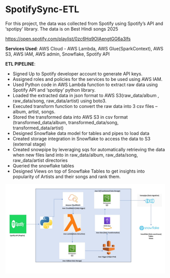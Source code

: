 # SpotifySync-ETL
For this project, the data was collected from Spotify using Spotify’s API and ‘spotipy’ library. The data is on Best Hindi songs 2025

https://open.spotify.com/playlist/0zc6Hq9OIAengtGG6a3lfs

**Services Used**: AWS Cloud - AWS Lambda, AWS Glue(SparkContext), AWS S3, AWS IAM, AWS admin, Snowflake, Spotify API

**ETL PIPELINE**:

- Signed Up to Spotify developer account to generate API keys.
- Assigned roles and policies for the services to be used using AWS IAM.
- Used Python code in AWS Lambda function to extract raw data using Spotify API and ‘spotipy’ python library.
- Loaded the extracted data in json format to AWS S3(raw_data/album , raw_data/song, raw_data/artist) using boto3.
- Executed transform function to convert the raw data into 3 csv files – album, artist, songs.
- Stored the transformed data into AWS S3 in csv format (transformed_data/album, transformed_data/song, transformed_data/artist)
- Designed Snowflake data model for tables and pipes to load data
- Created storage integration in Snowflake to access the data to S3 (external stage)
- Created snowpipe by leveraging sqs for automatically retrieving the data when new files land into in raw_data/album, raw_data/song, raw_data/artist directories
- Queried the snowflake tables
- Designed Views on top of Snowflake Tables to get insights into popularity of Artists and their songs and rank them.

![screenshot](spotify-data-pipeline.jpg)
